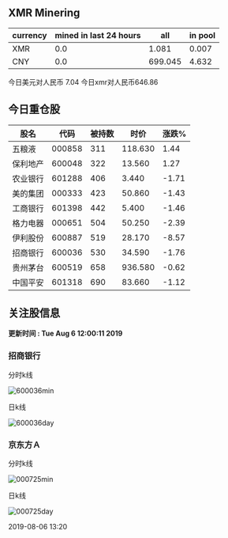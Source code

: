 ## XMR Minering

|currency|mined in last 24 hours|all|in pool|
|---|---|---|---|
|XMR|0.0|1.081|0.007|
|CNY|0.0|699.045|4.632|

今日美元对人民币 7.04	今日xmr对人民币646.86


## 今日重仓股 

|股名|代码|被持数|时价|涨跌%|
|---|---|---|---|---|
|五粮液|000858|311|118.630|1.44|
|保利地产|600048|322|13.560|1.27|
|农业银行|601288|406|3.440|-1.71|
|美的集团|000333|423|50.860|-1.43|
|工商银行|601398|442|5.400|-1.46|
|格力电器|000651|504|50.250|-2.39|
|伊利股份|600887|519|28.170|-8.57|
|招商银行|600036|530|34.590|-1.76|
|贵州茅台|600519|658|936.580|-0.62|
|中国平安|601318|690|83.660|-1.12|

## 关注股信息
**更新时间 : Tue Aug  6 12:00:11 2019**
### 招商银行 
分时k线

![600036min](http://image.sinajs.cn/newchart/min/n/sh600036.gif)

日k线

![600036day](http://image.sinajs.cn/newchart/daily/n/sh600036.gif)

### 京东方Ａ 
分时k线

![000725min](http://image.sinajs.cn/newchart/min/n/sz000725.gif)

日k线

![000725day](http://image.sinajs.cn/newchart/daily/n/sz000725.gif)

2019-08-06 13:20
